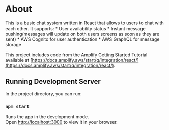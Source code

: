 # About

This is a basic chat system written in React that allows to users to chat with each other. It supports:
    * User availability status
    * Instant message pushing(messages will update on both users screens as soon as they are sent)
    * AWS Cognito for user authentication
    * AWS GraphQL for message storage

This project includes code from the Amplify Getting Started Tutorial available at [https://docs.amplify.aws/start/q/integration/react/](https://docs.amplify.aws/start/q/integration/react/).

## Running Development Server

In the project directory, you can run:

### `npm start`

Runs the app in the development mode.\
Open [http://localhost:3000](http://localhost:3000) to view it in your browser.


